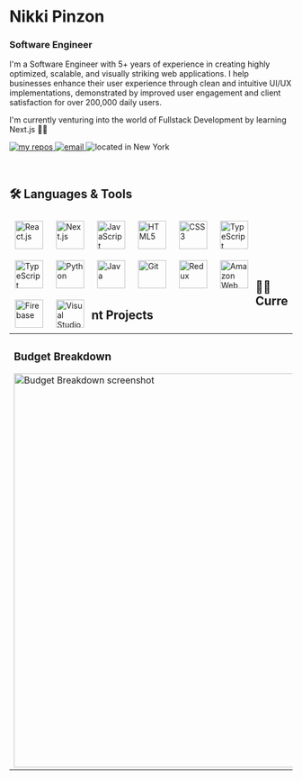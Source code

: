 <h1>Nikki Pinzon</h1>

### Software Engineer

<p>I'm a Software Engineer with 5+ years of experience in creating highly optimized, scalable, and visually striking web applications. I help businesses enhance their user experience through clean and intuitive UI/UX implementations, demonstrated by improved user engagement and client satisfaction for over 200,000 daily users.</p>

<p>I'm currently venturing into the world of Fullstack Development by learning Next.js 👩‍💻</p>

<!-- Badges -->
<p>
  <a href="https://github.com/npinzon1994?tab=repositories">
    <img alt="my repos" title="My Repositories" src="https://custom-icon-badges.demolab.com/badge/-My%20Repos-439D4B?style=for-the-badge&logoColor=white&logo=repo"/>
  </a>
  <a href="mailto:npinzon1994@gmail.com">
    <img alt="email" title="Shoot me an Email" src="https://custom-icon-badges.demolab.com/badge/-npinzon1994@gmail.com-28A0EF?style=for-the-badge&logo=mention&logoColor=white"/>
  </a>
  <a>
    <img alt="located in New York" title="Lives in New York" src="https://custom-icon-badges.demolab.com/badge/New_York-USA-9564D8?style=for-the-badge&logo=location&logoColor=white"/>
  </a>
</p>

<br/>

## 🛠 Languages & Tools
<p>
  <img align="left" alt="React.js" width="50px" style="padding: 10px;" src="https://cdn.jsdelivr.net/gh/devicons/devicon/icons/react/react-original.svg" />
  <img align="left" alt="Next.js" width="50px" style="padding: 10px;" src="https://cdn.jsdelivr.net/gh/devicons/devicon@latest/icons/nextjs/nextjs-original.svg" />
  <img align="left" alt="JavaScript" width="50px" style="padding: 10px;" src="https://cdn.jsdelivr.net/gh/devicons/devicon/icons/javascript/javascript-original.svg" />
  <img align="left" alt="HTML5" width="50px" style="padding: 10px;" src="https://cdn.jsdelivr.net/gh/devicons/devicon/icons/html5/html5-original.svg" />
  <img align="left" alt="CSS3" width="50px" style="padding: 10px;" src="https://cdn.jsdelivr.net/gh/devicons/devicon/icons/css3/css3-original.svg" />
  <img align="left" alt="TypeScript" width="50px" style="padding: 10px;" src="https://cdn.jsdelivr.net/gh/devicons/devicon/icons/typescript/typescript-original.svg" />
  <img align="left" alt="TypeScript" width="50px" style="padding: 10px;" src="https://cdn.jsdelivr.net/gh/devicons/devicon@latest/icons/mongodb/mongodb-original-wordmark.svg" />
  <img align="left" alt="Python" width="50px" style="padding: 10px;" src="https://cdn.jsdelivr.net/gh/devicons/devicon@latest/icons/python/python-original.svg" />
  <img align="left" alt="Java" width="50px" style="padding: 10px;" src="https://cdn.jsdelivr.net/gh/devicons/devicon/icons/java/java-original.svg" />
  <img align="left" alt="Git" width="50px" style="padding: 10px;" src="https://cdn.jsdelivr.net/gh/devicons/devicon/icons/git/git-original.svg" />
  <img align="left" alt="Redux" width="50px" style="padding: 10px;" src="https://cdn.jsdelivr.net/gh/devicons/devicon/icons/redux/redux-original.svg" />
  <img align="left" alt="Amazon Web Services" width="50px" style="padding: 10px;" src="https://cdn.jsdelivr.net/gh/devicons/devicon@latest/icons/amazonwebservices/amazonwebservices-original-wordmark.svg" />
   <img align="left" alt="Firebase" width="50px" style="padding: 10px;" src="https://cdn.jsdelivr.net/gh/devicons/devicon/icons/firebase/firebase-plain.svg" />
   <img align="left" alt="Visual Studio Code" width="50px" style="padding: 10px;" src="https://cdn.jsdelivr.net/gh/devicons/devicon@latest/icons/vscode/vscode-original.svg" />

 
</p><br /><br /><br /><br /><br />

## 👩‍💻 Current Projects

<table>
  <tr>
     <td>
      <h3>Budget Breakdown</h3>
      <a href="https://github.com/npinzon1994/budget-breakdown"><img src="https://github.com/npinzon1994/npinzon1994/assets/22157316/f81ebfcd-95d8-45ac-a296-b1f87ee7e760" alt="Budget Breakdown screenshot" width="700px"/></a>
    </td>
    <td>
      <h3>Developer Portfolio</h3>
      <a href="https://github.com/npinzon1994/npinzon1994.github.io"><img src="https://github.com/npinzon1994/npinzon1994/assets/22157316/6693eaa5-63d6-4e50-9c3f-0eea30a17c23" alt="Budget Breakdown screenshot" width="700px"/></a>
    </td>
  </tr>
</table>



<!--
**npinzon1994/npinzon1994** is a ✨ _special_ ✨ repository because its `README.md` (this file) appears on your GitHub profile.

Here are some ideas to get you started:

- 🌱 I’m currently learning ...
- 👯 I’m looking to collaborate on ...
- 🤔 I’m looking for help with ...
- 💬 Ask me about ...
- 📫 How to reach me: ...
- 😄 Pronouns: ...
- ⚡ Fun fact: ...
-->
